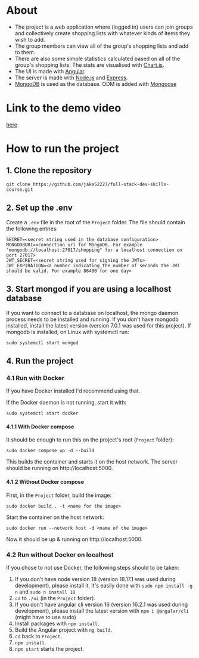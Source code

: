 # About

- The project is a web application where (logged in) users can join groups and collectively create shopping lists with whatever kinds of items they wish to add.
- The group members can view all of the group's shopping lists and add to them.
- There are also some simple statistics calculated based on all of the group's shopping lists. The stats are visualised with [Chart.js](https://www.chartjs.org/docs/latest/).
- The UI is made with [Angular](https://angular.io/).
- The server is made with [Node.js](https://nodejs.org/en) and  [Express](https://expressjs.com/).
- [MongoDB](https://www.mongodb.com/) is used as the database. ODM is added with [Mongoose](https://mongoosejs.com/)

# Link to the demo video

[here](https://lut-my.sharepoint.com/:v:/g/personal/jaakko_pyrhonen_student_lut_fi/ETHaztap1eNGiVbcg9Y8Ka0B7u3ZWHfGQD0UF2LFp1bQ5A?nav=eyJyZWZlcnJhbEluZm8iOnsicmVmZXJyYWxBcHAiOiJPbmVEcml2ZUZvckJ1c2luZXNzIiwicmVmZXJyYWxBcHBQbGF0Zm9ybSI6IldlYiIsInJlZmVycmFsTW9kZSI6InZpZXciLCJyZWZlcnJhbFZpZXciOiJNeUZpbGVzTGlua0RpcmVjdCJ9fQ&e=Oa7MZ0)

# How to run the project 

## 1. Clone the repository

```
git clone https://github.com/jake52227/full-stack-dev-skills-course.git
```

## 2. Set up the .env

Create a `.env` file in the root of the `Project` folder. The file should contain the following entries:
```
SECRET=<secret string used in the database configuration>
MONGODBURI=<connection uri for MongoDB. For example "mongodb://localhost:27017/shopping" for a localhost connection on port 27017> 
JWT_SECRET=<secret string used for signing the JWTs>
JWT_EXPIRATION=<a number indicating the number of seconds the JWT should be valid. For example 86400 for one day>
```

## 3. Start mongod if you are using a localhost database

If you want to connect to a database on localhost, the mongo daemon process needs to be installed and running. If you don't have mongodb installed, install the latest version (version 7.0.1 was used for this project). If mongodb is installed, on Linux with systemctl run:
```
sudo systemctl start mongod
```

## 4. Run the project

### 4.1 Run with Docker

If you have Docker installed I'd recommend using that.

If the Docker daemon is not running, start it with:
```
sudo systemctl start docker
```

#### 4.1.1 With Docker compose

It should be enough to run this on the project's root (`Project` folder):
```
sudo docker compose up -d --build
```
This builds the container and starts it on the host network. The server should be running on http://localhost:5000.

#### 4.1.2 Without Docker compose

First, in the `Project` folder, build the image:
```
sudo docker build . -t <name for the image>
```
Start the container on the host network:
```
sudo docker run --network host -d <name of the image>
```
Now it should be up & running on http://localhost:5000.

### 4.2 Run without Docker on localhost

If you chose to not use Docker, the following steps should to be taken:
1. If you don't have node version 18 (version 18.17.1 was used during development), please install it. It's easily done with `sudo npm install -g n` and `sudo n install 18`
2. `cd` to `./ui` (in the `Project` folder).
3. If you don't have angular cli version 16 (version 16.2.1 was used during development), please install the latest version with `npm i @angular/cli` (might have to use sudo)
4. Install packages with `npm install`. 
5. Build the Angular project with `ng build`.
6. `cd` back to `Project`.
7. `npm install`.
8. `npm start` starts the project.